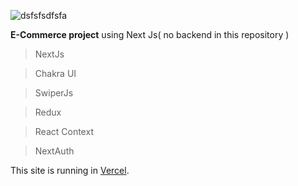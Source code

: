 
![dsfsfsdfsfa](https://user-images.githubusercontent.com/92060880/204410985-926b2b76-8106-484b-b467-fd8a6f70418c.PNG)



**E-Commerce project** using Next Js( no backend in this repository )

>NextJs 

>Chakra UI 

>SwiperJs 

>Redux 

>React Context 

>NextAuth 

This site is running in  [Vercel](https://halyson-sand.vercel.app/).
